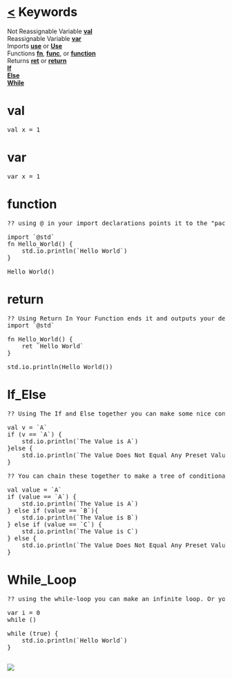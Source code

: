 # [<](readme.md) Keywords

Not Reassignable Variable [**val**]()
<br/>
Reassignable Variable [**var**]()
<br/>
Imports [**use**](#function) or [**Use**](#function)
<br/>
Functions [**fn**](#function), [**func**](#function), or [**function**](#function)
<br/>
Returns [**ret**](#return) or [**return**](#return)
<br/>
[**If**](#If_Else)
<br/>
[**Else**](#If_Else)
<br/>
[**While**](#While_Loop)

# val
<pre class="language-js">
val x = 1
</pre>

# var
<pre class="language-js">
var x = 1
</pre>

# function
<pre class="language-js">
?? using @ in your import declarations points it to the "package"s folder and without it it points to your current file's folder 

import `@std`
fn Hello_World() {
    std.io.println(`Hello World`)
}

Hello_World()
</pre>

# return

<pre class="language-js">
?? Using Return In Your Function ends it and outputs your desiried value
import `@std`

fn Hello_World() {
    ret `Hello World`
}

std.io.println(Hello_World())
</pre>

# If_Else
<pre class="language-js">
?? Using The If and Else together you can make some nice conditional logic

val v = `A`
if (v == `A`) {
    std.io.println(`The Value is A`)
}else {
    std.io.println(`The Value Does Not Equal Any Preset Values`)
}

?? You can chain these together to make a tree of conditional logic

val value = `A`
if (value == `A`) {
    std.io.println(`The Value is A`)
} else if (value == `B`){
    std.io.println(`The Value is B`)
} else if (value == `C`) {
    std.io.println(`The Value is C`)
} else {
    std.io.println(`The Value Does Not Equal Any Preset Values`)
}
</pre>

# While_Loop
<pre class="language-js">
?? using the while-loop you can make an infinite loop. Or you can make a loop to certain numbers

var i = 0
while ()

while (true) {
    std.io.println(`Hello World`)
}

</pre>

<link rel="stylesheet" href="https://cdnjs.cloudflare.com/ajax/libs/prism/1.23.0/themes/prism.min.css" integrity="sha512-tN7Ec6zAFaVSG3TpNAKtk4DOHNpSwKHxxrsiw4GHKESGPs5njn/0sMCUMl2svV4wo4BK/rCP7juYz+zx+l6oeQ==" crossorigin="anonymous" />
<img src="https://img.shields.io/tokei/lines/github/ZombiiTheCoder/SoupLang?style=plastic"/>

<script>
window.Prism = window.Prism || {};
window.Prism.manual = true;
</script>
<script src="https://cdnjs.cloudflare.com/ajax/libs/prism/1.23.0/prism.min.js"></script>

<script>
    let pre = document.querySelectorAll("pre");
    for (let i = 0; i < pre.length; i++){
        let code = pre[i].innerText;
        pre[i].innerHTML = Prism.highlight(code, Prism.languages.javascript, 'javascript');

  }
</script>
